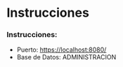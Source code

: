 # Instrucciones



### Instrucciones:

* Puerto: [https://localhost:8080/](https://localhost:8080/)
* Base de Datos: ADMINISTRACION

